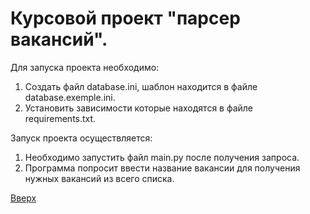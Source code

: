 <a id="anchor"></a>
# Курсовой проект "парсер вакансий".
Для запуска проекта необходимо:  
1. Создать файл database.ini, шаблон находится в файле database.exemple.ini.
2. Установить зависимости которые находятся в файле requirements.txt.

Запуск проекта осуществляется:
1. Необходимо запустить файл main.py после получения запроса.
2. Программа попросит ввести название вакансии для получения нужных вакансий из всего списка.



[Вверх](#anchor)
